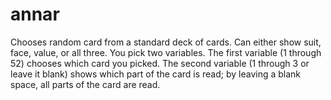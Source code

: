 # annar
Chooses random card from a standard deck of cards. Can either show suit, face, value, or all three.
You pick two variables. The first variable (1 through 52) chooses which card you picked. The second variable (1 through 3 
or leave it blank) shows which part of the card is read; by leaving a blank space, all parts of the card are read.
